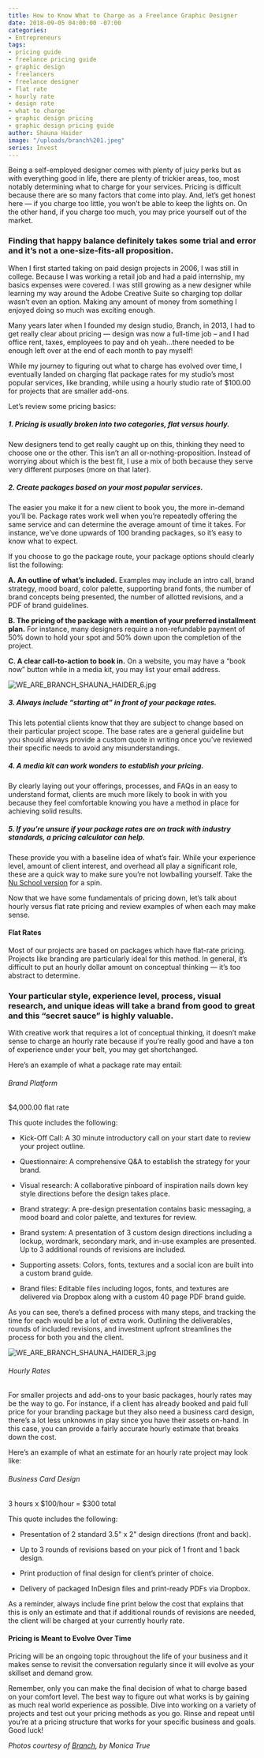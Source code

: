 ```yaml
---
title: How to Know What to Charge as a Freelance Graphic Designer
date: 2018-09-05 04:00:00 -07:00
categories:
- Entrepreneurs
tags:
- pricing guide
- freelance pricing guide
- graphic design
- freelancers
- freelance designer
- flat rate
- hourly rate
- design rate
- what to charge
- graphic design pricing
- graphic design pricing guide
author: Shauna Haider
image: "/uploads/branch%201.jpeg"
series: Invest
---
```


Being a self-employed designer comes with plenty of juicy perks but as with everything good in life, there are plenty of trickier areas, too, most notably determining what to charge for your services. Pricing is difficult because there are so many factors that come into play. And, let’s get honest here — if you charge too little, you won’t be able to keep the lights on. On the other hand, if you charge too much, you may price yourself out of the market. 

### Finding that happy balance definitely takes some trial and error and it’s not a one-size-fits-all proposition.

When I first started taking on paid design projects in 2006, I was still in college. Because I was working a retail job and had a paid internship, my basics expenses were covered. I was still growing as a new designer while learning my way around the Adobe Creative Suite so charging top dollar wasn’t even an option. Making any amount of money from something I enjoyed doing so much was exciting enough.

Many years later when I founded my design studio, Branch, in 2013, I had to get really clear about pricing — design was now a full-time job – and I had office rent, taxes, employees to pay and oh yeah…there needed to be enough left over at the end of each month to pay myself!

While my journey to figuring out what to charge has evolved over time, I eventually landed on charging flat package rates for my studio’s most popular services, like branding, while using a hourly studio rate of $100.00 for projects that are smaller add-ons.

Let’s review some pricing basics:

##### 1. Pricing is usually broken into two categories, flat versus hourly.

New designers tend to get really caught up on this, thinking they need to choose one or the other. This isn’t an all or-nothing-proposition. Instead of worrying about which is the best fit, I use a mix of both because they serve very different purposes (more on that later).

##### 2. Create packages based on your most popular services.

The easier you make it for a new client to book you, the more in-demand you’ll be. Package rates work well when you’re repeatedly offering the same service and can determine the average amount of time it takes. For instance, we’ve done upwards of 100 branding packages, so it’s easy to know what to expect.

If you choose to go the package route, your package options should clearly list the following:

**A. An outline of what’s included.** Examples may include an intro call, brand strategy, mood board, color palette, supporting brand fonts, the number of brand concepts being presented, the number of allotted revisions, and a PDF of brand guidelines.

**B. The pricing of the package with a mention of your preferred installment plan.** For instance, many designers require a non-refundable payment of 50% down to hold your spot and 50% down upon the completion of the project.

**C. A clear call-to-action to book in.** On a website, you may have a “book now” button while in a media kit, you may list your email address.

![WE_ARE_BRANCH_SHAUNA_HAIDER_6.jpg](/uploads/WE_ARE_BRANCH_SHAUNA_HAIDER_6.jpg)

##### 3. Always include “starting at” in front of your package rates.

This lets potential clients know that they are subject to change based on their particular project scope. The base rates are a general guideline but you should always provide a custom quote in writing once you’ve reviewed their specific needs to avoid any misunderstandings.

##### 4. A media kit can work wonders to establish your pricing.

By clearly laying out your offerings, processes, and FAQs in an easy to understand format, clients are much more likely to book in with you because they feel comfortable knowing you have a method in place for achieving solid results.

##### 5. If you’re unsure if your package rates are on track with industry standards, a pricing calculator can help.

These provide you with a baseline idea of what’s fair. While your experience level, amount of client interest, and overhead all play a significant role, these are a quick way to make sure you’re not lowballing yourself. Take the [Nu School version](http://thenuschool.com/how-much/#/start) for a spin.

Now that we have some fundamentals of pricing down, let’s talk about hourly versus flat rate pricing and review examples of when each may make sense.

#### Flat Rates

Most of our projects are based on packages which have flat-rate pricing. Projects like branding are particularly ideal for this method. In general, it’s difficult to put an hourly dollar amount on conceptual thinking — it’s too abstract to determine. 

### Your particular style, experience level, process, visual research, and unique ideas will take a brand from good to great and this “secret sauce” is highly valuable.

With creative work that requires a lot of conceptual thinking, it doesn’t make sense to charge an hourly rate because if you’re really good and have a ton of experience under your belt, you may get shortchanged.

Here’s an example of what a package rate may entail:

###### Brand Platform 

$4,000.00 flat rate

This quote includes the following:

- Kick-Off Call: A 30 minute introductory call on your start date to review your project outline.

- Questionnaire: A comprehensive Q&A to establish the strategy for your brand.

- Visual research: A collaborative pinboard of inspiration nails down key style directions before the design takes place.

- Brand strategy: A pre-design presentation contains basic messaging, a mood board and color palette, and textures for review.

- Brand system: A presentation of 3 custom design directions including a lockup, wordmark, secondary mark, and in-use examples are presented. Up to 3 additional rounds of revisions are included.

- Supporting assets: Colors, fonts, textures and a social icon are built into a custom brand guide.

- Brand files: Editable files including logos, fonts, and textures are delivered via Dropbox along with a custom 40 page PDF brand guide.

As you can see, there’s a defined process with many steps, and tracking the time for each would be a lot of extra work. Outlining the deliverables, rounds of included revisions, and investment upfront streamlines the process for both you and the client. 

![WE_ARE_BRANCH_SHAUNA_HAIDER_3.jpg](/uploads/WE_ARE_BRANCH_SHAUNA_HAIDER_3.jpg)

###### Hourly Rates

For smaller projects and add-ons to your basic packages, hourly rates may be the way to go. For instance, if a client has already booked and paid full price for your branding package but they also need a business card design, there’s a lot less unknowns in play since you have their assets on-hand. In this case, you can provide a fairly accurate hourly estimate that breaks down the cost.

Here’s an example of what an estimate for an hourly rate project may look like:

###### Business Card Design

3 hours x $100/hour = $300 total

This quote includes the following:

- Presentation of 2 standard 3.5" x 2" design directions (front and back).

- Up to 3 rounds of revisions based on your pick of 1 front and 1 back design.

- Print production of final design for client’s printer of choice.

- Delivery of packaged InDesign files and print-ready PDFs via Dropbox.

As a reminder, always include fine print below the cost that explains that this is only an estimate and that if additional rounds of revisions are needed, the client will be charged at your currently hourly rate.

#### Pricing is Meant to Evolve Over Time

Pricing will be an ongoing topic throughout the life of your business and it makes sense to revisit the conversation regularly since it will evolve as your skillset and demand grow.

Remember, only you can make the final decision of what to charge based on your comfort level. The best way to figure out what works is by gaining as much real world experience as possible. Dive into working on a variety of projects and test out your pricing methods as you go. Rinse and repeat until you’re at a pricing structure that works for your specific business and goals. Good luck!

_Photos courtesy of [Branch](http://www.wearebranch.com/), by Monica True_